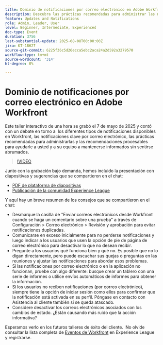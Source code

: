 ```yaml
---
title: Dominio de notificaciones por correo electrónico en Adobe Workfront
description: Descubra las prácticas recomendadas para administrar las notificaciones por correo electrónico de Adobe Workfront a fin de mantener a los equipos informados, reducir el ruido y mejorar la eficacia de la comunicación.
feature: Updates and Notifications
role: Admin, Leader, User
level: Beginner, Intermediate, Experienced
doc-type: Event
duration: 3756
last-substantial-update: 2025-08-08T00:00:00Z
jira: KT-18627
source-git-commit: 6225f36c5d26ecca5ebc2aca24a2d592a3279570
workflow-type: tm+mt
source-wordcount: '314'
ht-degree: 0%

---
```



# Dominio de notificaciones por correo electrónico en Adobe Workfront

Este taller interactivo de una hora se grabó el 7 de mayo de 2025 y contó con un debate en torno a  los diferentes tipos de notificaciones disponibles en Workfront, las notificaciones clave por correo electrónico, las prácticas recomendadas para administrarlas y las recomendaciones procesables para ayudarle a usted y a su equipo a mantenerse informados sin sentirse abrumados.

>[!VIDEO](https://video.tv.adobe.com/v/3469963/?learn=on&enablevpops)

Junto con la grabación bajo demanda, hemos incluido la presentación con diapositivas y sugerencias que se compartieron en el chat: 

* [PDF de plataforma de diapositivas](https://workfront-experience.s3.us-west-2.amazonaws.com/Training/Guides/Customer+Success+at+Scale/Mastering+Email+Notifications+in+Adobe+Workfront+050725.pdf)
* [Publicación de la comunidad Experience League](https://experienceleaguecommunities.adobe.com/t5/workfront-discussions/event-follow-up-mastering-email-notifications-in-adobe-workfront/td-p/752745)

Y aquí hay un breve resumen de los consejos que se compartieron en el chat: 

* Desmarque la casilla de &quot;Enviar correos electrónicos desde Workfront cuando se haga un comentario sobre una prueba&quot; a través de Configuración > Correo electrónico > Revisión y aprobación para evitar notificaciones duplicadas. 
* Comunicarse en exceso inicialmente para no perderse notificaciones y luego indicar a los usuarios que usen la opción de pie de página de correo electrónico para desactivar lo que no desean recibir. 
* Pregunte a los usuarios qué funciona bien y qué no. Es posible que no lo digan directamente, pero puede escuchar sus quejas o preguntas en las reuniones y ajustar las notificaciones para abordar esos problemas.  
* Si las notificaciones por correo electrónico o en la aplicación no funcionan, pruebe con algo diferente: busque crear un tablero con una serie de informes o utilice envíos automáticos de informes para obtener la información.  
* Si los usuarios no reciben notificaciones (por correo electrónico), siempre tiene la opción de iniciar sesión como ellos para confirmar que la notificación está activada en su perfil. Póngase en contacto con Asistencia al cliente también si se queda atascado.   
* Considere desactivar los correos electrónicos asociados con los cambios de estado. ¿Están causando más ruido que la acción informativa?  

Esperamos verlo en los futuros talleres de éxito del cliente.  No olvide consultar la lista completa de [Eventos de Workfront](https://experienceleague.adobe.com/events/?filters=Workfront) en Experience League y registrarse.